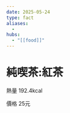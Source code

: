 ```yaml
---
date: 2025-05-24
type: fact
aliases:
  -
hubs:
  - "[[food]]"
---
```


# 純喫茶:紅茶

熱量 192.4kcal

價格 25元

